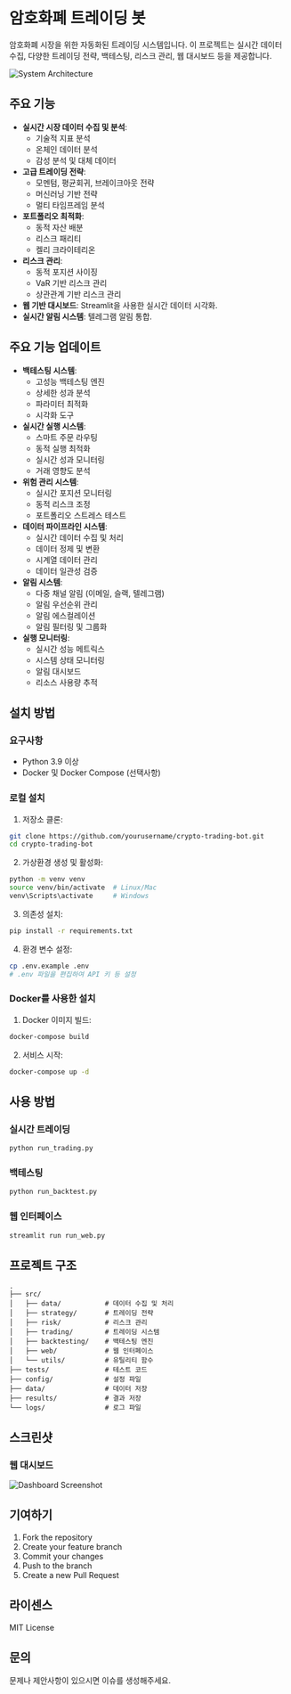 # 암호화폐 트레이딩 봇

암호화폐 시장을 위한 자동화된 트레이딩 시스템입니다. 이 프로젝트는 실시간 데이터 수집, 다양한 트레이딩 전략, 백테스팅, 리스크 관리, 웹 대시보드 등을 제공합니다.

![System Architecture](docs/diagrams/system_architecture.png)

## 주요 기능

- **실시간 시장 데이터 수집 및 분석**: 
  - 기술적 지표 분석
  - 온체인 데이터 분석
  - 감성 분석 및 대체 데이터
- **고급 트레이딩 전략**: 
  - 모멘텀, 평균회귀, 브레이크아웃 전략
  - 머신러닝 기반 전략
  - 멀티 타임프레임 분석
- **포트폴리오 최적화**: 
  - 동적 자산 배분
  - 리스크 패리티
  - 켈리 크라이테리온
- **리스크 관리**: 
  - 동적 포지션 사이징
  - VaR 기반 리스크 관리
  - 상관관계 기반 리스크 관리
- **웹 기반 대시보드**: Streamlit을 사용한 실시간 데이터 시각화.
- **실시간 알림 시스템**: 텔레그램 알림 통합.

## 주요 기능 업데이트

- **백테스팅 시스템**:
  - 고성능 백테스팅 엔진
  - 상세한 성과 분석
  - 파라미터 최적화
  - 시각화 도구
- **실시간 실행 시스템**:
  - 스마트 주문 라우팅
  - 동적 실행 최적화
  - 실시간 성과 모니터링
  - 거래 영향도 분석
- **위험 관리 시스템**:
  - 실시간 포지션 모니터링
  - 동적 리스크 조정
  - 포트폴리오 스트레스 테스트
- **데이터 파이프라인 시스템**:
  - 실시간 데이터 수집 및 처리
  - 데이터 정제 및 변환
  - 시계열 데이터 관리
  - 데이터 일관성 검증
- **알림 시스템**:
  - 다중 채널 알림 (이메일, 슬랙, 텔레그램)
  - 알림 우선순위 관리
  - 알림 에스컬레이션
  - 알림 필터링 및 그룹화
- **실행 모니터링**:
  - 실시간 성능 메트릭스
  - 시스템 상태 모니터링
  - 알림 대시보드
  - 리소스 사용량 추적

## 설치 방법

### 요구사항

- Python 3.9 이상
- Docker 및 Docker Compose (선택사항)

### 로컬 설치

1. 저장소 클론:
```bash
git clone https://github.com/yourusername/crypto-trading-bot.git
cd crypto-trading-bot
```

2. 가상환경 생성 및 활성화:
```bash
python -m venv venv
source venv/bin/activate  # Linux/Mac
venv\Scripts\activate     # Windows
```

3. 의존성 설치:
```bash
pip install -r requirements.txt
```

4. 환경 변수 설정:
```bash
cp .env.example .env
# .env 파일을 편집하여 API 키 등 설정
```

### Docker를 사용한 설치

1. Docker 이미지 빌드:
```bash
docker-compose build
```

2. 서비스 시작:
```bash
docker-compose up -d
```

## 사용 방법

### 실시간 트레이딩

```bash
python run_trading.py
```

### 백테스팅

```bash
python run_backtest.py
```

### 웹 인터페이스

```bash
streamlit run run_web.py
```

## 프로젝트 구조

```
.
├── src/
│   ├── data/           # 데이터 수집 및 처리
│   ├── strategy/       # 트레이딩 전략
│   ├── risk/           # 리스크 관리
│   ├── trading/        # 트레이딩 시스템
│   ├── backtesting/    # 백테스팅 엔진
│   ├── web/            # 웹 인터페이스
│   └── utils/          # 유틸리티 함수
├── tests/              # 테스트 코드
├── config/             # 설정 파일
├── data/               # 데이터 저장
├── results/            # 결과 저장
└── logs/               # 로그 파일
```

## 스크린샷

### 웹 대시보드
![Dashboard Screenshot](docs/screenshots/dashboard.png)

## 기여하기

1. Fork the repository
2. Create your feature branch
3. Commit your changes
4. Push to the branch
5. Create a new Pull Request

## 라이센스

MIT License

## 문의

문제나 제안사항이 있으시면 이슈를 생성해주세요.